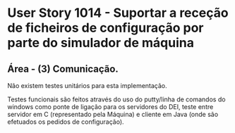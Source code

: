 # User Story 1014 - Suportar a receção de ficheiros de configuração por parte do simulador de máquina

## Área - (3) Comunicação.

Não existem testes unitários para esta implementação.

Testes funcionais são feitos através do uso do putty/linha de comandos do windows como ponte de ligação para os servidores do DEI, teste entre servidor em C (representado pela Máquina) e cliente em Java (onde são efetuados os pedidos de configuração).